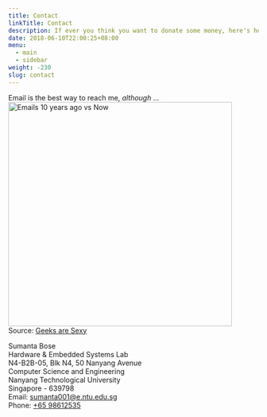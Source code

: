 ```yaml
---
title: Contact
linkTitle: Contact
description: If ever you think you want to donate some money, here's how to get in touch.
date: 2018-06-10T22:00:25+08:00
menu:
  - main
  - sidebar
weight: -230
slug: contact
---
```


Email is the best way to reach me, *although ...*
<img src="../images/emails-contatact.jpg" alt="Emails 10 years ago vs Now" width="450px"/></br>
Source: [Geeks are Sexy](https://www.geeksaresexy.net/2011/07/26/email-10-years-ago-vs-now-comic/)

Sumanta Bose<br>
Hardware & Embedded Systems Lab<br>
N4-B2B-05, Blk N4, 50 Nanyang Avenue<br>
Computer Science and Engineering<br>
Nanyang Technological University<br>
Singapore - 639798<br>
Email: [sumanta001@e.ntu.edu.sg](mailto:sumanta001@e.ntu.edu.sg)<br>
Phone: [+65 98612535](tel:+6598612535)<br>